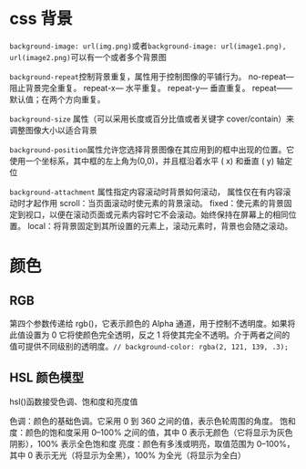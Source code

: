 # css 背景

`background-image: url(img.png)`或者`background-image: url(image1.png), url(image2.png)`可以有一个或者多个背景图

`background-repeat`控制背景重复，属性用于控制图像的平铺行为。
no-repeat— 阻止背景完全重复。
repeat-x— 水平重复。
repeat-y— 垂直重复。
repeat——默认值；在两个方向重复。

`background-size` 属性（可以采用长度或百分比值或者关键字 cover/contain）来调整图像大小以适合背景

`background-position`属性允许您选择背景图像在其应用到的框中出现的位置。它使用一个坐标系，其中框的左上角为(0,0)，并且框沿着水平 ( x) 和垂直 ( y) 轴定位

`background-attachment` 属性指定内容滚动时背景如何滚动， 属性仅在有内容滚动时才起作用
scroll：当页面滚动时使元素的背景滚动。
fixed：使元素的背景固定到视口，以便在滚动页面或元素内容时它不会滚动。始终保持在屏幕上的相同位置。
local：将背景固定到其所设置的元素上，滚动元素时，背景也会随之滚动。

# 颜色

## RGB

第四个参数传递给 rgb()，它表示颜色的 Alpha 通道，用于控制不透明度。如果将此值设置为 0 它将使颜色完全透明，反之 1 将使其完全不透明。介于两者之间的值可提供不同级别的透明度。`// background-color: rgba(2, 121, 139, .3);`

## HSL 颜色模型

hsl()函数接受色调、饱和度和亮度值

色调：颜色的基础色调。它采用 0 到 360 之间的值，表示色轮周围的角度。
饱和度：颜色的饱和度采用 0–100% 之间的值，其中 0 表示无颜色（它将显示为灰色阴影），100% 表示全色饱和度
亮度：颜色有多浅或明亮，取值范围为 0–100%，其中 0 表示无光（将显示为全黑），100% 为全光（将显示为全白）
